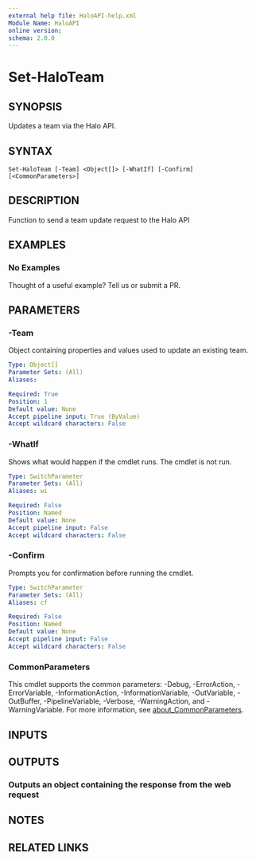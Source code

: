 ```yaml
---
external help file: HaloAPI-help.xml
Module Name: HaloAPI
online version:
schema: 2.0.0
---
```


# Set-HaloTeam

## SYNOPSIS

Updates a team via the Halo API.

## SYNTAX

```
Set-HaloTeam [-Team] <Object[]> [-WhatIf] [-Confirm] [<CommonParameters>]
```

## DESCRIPTION

Function to send a team update request to the Halo API

## EXAMPLES

### No Examples

Thought of a useful example? Tell us or submit a PR.

## PARAMETERS

### -Team

Object containing properties and values used to update an existing team.

```yaml
Type: Object[]
Parameter Sets: (All)
Aliases:

Required: True
Position: 1
Default value: None
Accept pipeline input: True (ByValue)
Accept wildcard characters: False
```

### -WhatIf

Shows what would happen if the cmdlet runs. The cmdlet is not run.

```yaml
Type: SwitchParameter
Parameter Sets: (All)
Aliases: wi

Required: False
Position: Named
Default value: None
Accept pipeline input: False
Accept wildcard characters: False
```

### -Confirm

Prompts you for confirmation before running the cmdlet.

```yaml
Type: SwitchParameter
Parameter Sets: (All)
Aliases: cf

Required: False
Position: Named
Default value: None
Accept pipeline input: False
Accept wildcard characters: False
```

### CommonParameters
This cmdlet supports the common parameters: -Debug, -ErrorAction, -ErrorVariable, -InformationAction, -InformationVariable, -OutVariable, -OutBuffer, -PipelineVariable, -Verbose, -WarningAction, and -WarningVariable. For more information, see [about_CommonParameters](http://go.microsoft.com/fwlink/?LinkID=113216).

## INPUTS

## OUTPUTS

### Outputs an object containing the response from the web request

## NOTES

## RELATED LINKS
